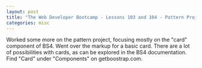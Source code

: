 ```yaml
---
layout: post
title: "The Web Developer Bootcamp - Lessons 103 and 104 - Pattern Project"
categories: misc
---
```


Worked some more on the pattern project, focusing mostly on the "card" component of BS4. Went over the markup for a basic card.
There are a lot of possibilities with cards, as can be explored in the BS4 documentation. Find "Card" under "Components" on getboostrap.com.